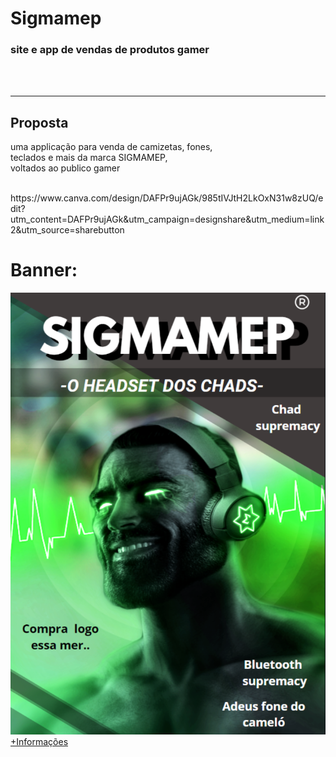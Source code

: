 <h1>Sigmamep</h1>
<h3>site e app de vendas de produtos gamer</h3>
<br>
<br>
<hr>
<h2>Proposta</h2>
<p>uma applicação para venda de camizetas, fones,<br>
teclados e mais da marca SIGMAMEP, <br>
voltados ao publico gamer</p>
<br>
https://www.canva.com/design/DAFPr9ujAGk/985tIVJtH2LkOxN31w8zUQ/edit?utm_content=DAFPr9ujAGk&utm_campaign=designshare&utm_medium=link2&utm_source=sharebutton
<br>
<h1>Banner:</h1>
<img src="Baner.png">
<br>
<a href="https://www.notion.so/a6f9bf84f51a42118773c5c8828db075"> +Informações</a>
